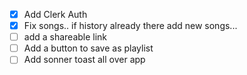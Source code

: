 - [x] Add Clerk Auth
- [x] Fix songs.. if history already there add new songs...
- [ ] add a shareable link
- [ ] Add a button to save as playlist
- [ ] Add sonner toast all over app
